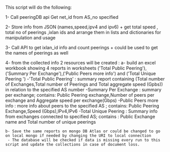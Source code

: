 This script will do the following:

1- Call peeringDB api Get net_id from AS_no specified

2- Store info from JSON (names,speed,ipv4 and ipv6) + get total speed , total no of peerings ,ixlan ids and arrange them in lists and dictionaries for manipulation and usage  

3- Call API to get ixlan_id info and count peerings + could be used to get the names of peerings as well

4- from the collected info 2 resources will be created : 
    a- build an excel workbook showing 4 reports in worksheets
('Total Public Peering'),('Summary Per Exchange'),('Public Peers more info') and ('Total Unique Peering ')
-'Total Public Peering' : summary report containing (Total number of Exchanges,Total number of Peerings and Total aggregate speed     (Gpbs)) in relation to the specified AS number
-Summary Per Exchange : summary per exchange; contains: Public Peering exchange,Number of peers per exchange and Aggregate speed per exchange(Gbps)
-Public Peers more info : more info about peers to the specified AS ; contains: Public Peering Exchange,Speed (Gbps),IPv4,IPv6
-Total Unique Peering : Summary info from exchanges connected to specified AS; contains : Public Exchange name and Total number of unique peerings

    b- Save the same reports on mongo DB Atlas or could be changed to go on local mongo if needed by changing the URI to local connection
     - The database will be checked if data is missing every run to this script and update the collections in case of document loss.
